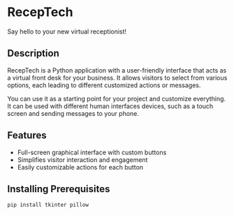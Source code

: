 # RecepTech

Say hello to your new virtual receptionist!

## Description

RecepTech is a Python application with a user-friendly interface that acts as a virtual front desk for your business. It allows visitors to select from various options, each leading to different customized actions or messages.

You can use it as a starting point for your project and customize everything. It can be used with different human interfaces devices, such as a touch screen and sending messages to your phone.

## Features

- Full-screen graphical interface with custom buttons
- Simplifies visitor interaction and engagement
- Easily customizable actions for each button

## Installing Prerequisites

```bash
pip install tkinter pillow